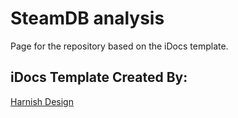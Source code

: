 # SteamDB analysis
Page for the repository based on the iDocs template.

## iDocs Template Created By:
<a href="https://www.harnishdesign.net/">Harnish Design</a>